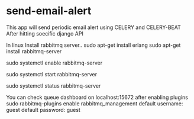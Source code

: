 # send-email-alert
This app will send periodic email alert using CELERY and CELERY-BEAT After hitting soecific django API 

In linux Install rabbitmq server..
sudo apt-get install erlang
sudo apt-get install rabbitmq-server

sudo systemctl enable rabbitmq-server

sudo systemctl start rabbitmq-server

sudo systemctl status rabbitmq-server

You can check queue dashboard on localhost:15672 after enabling plugins
sudo rabbitmq-plugins enable rabbitmq_management
default username: guest
default password: guest


